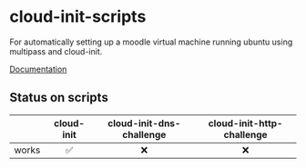 # cloud-init-scripts
For automatically setting up a moodle virtual machine running ubuntu using multipass and cloud-init.

[Documentation]()

## Status on scripts
|       | cloud-init | cloud-init-dns-challenge | cloud-init-http-challenge |
|------:|:----------:|:------------------------:|:-------------------------:|
| works |      ✅     |             ❌            |             ❌             |